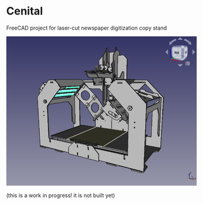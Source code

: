 # Cenital
FreeCAD project for laser-cut newspaper digitization copy stand

![preview image](https://github.com/Bibliohack/Cenital/blob/main/media/preview.png)

(this is a work in progress! it is not built yet)
